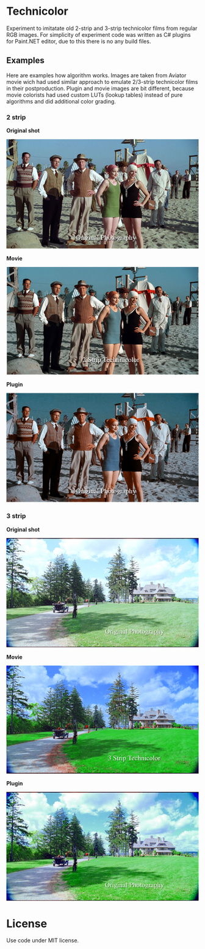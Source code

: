 # Technicolor #

Experiment to imitatate old 2-strip and 3-strip technicolor films from regular RGB images. For simplicity of experiment code was written as C# plugins for Paint.NET editor, due to this there is no any build files.

## Examples ##

Here are examples how algorithm works. Images are taken from Aviator movie wich had used similar approach to emulate 2/3-strip technicolor films in their postproduction. Plugin and movie images are bit different, because movie colorists had used custom LUTs (lookup tables) instead of pure algorithms and did additional color grading.

### 2 strip ###

**Original shot**

![](images/2strip-original.jpg)

**Movie**

![](images/2strip-movie.jpg)

**Plugin**

![](images/2strip-plugin.jpg)

### 3 strip ###

**Original shot**

![](images/3strip-original.jpg)

**Movie**

![](images/3strip-movie.jpg)

**Plugin**

![](images/3strip-plugin.jpg)

# License

Use code under MIT license.
